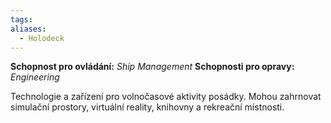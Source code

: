 ```yaml
---
tags: 
aliases:
  - Holodeck
---
```

**Schopnost pro ovládání:** *Ship Management*
**Schopnosti pro opravy:**  *Engineering*

Technologie a zařízení pro volnočasové aktivity posádky. Mohou zahrnovat simulační prostory, virtuální reality, knihovny a rekreační místnosti.
